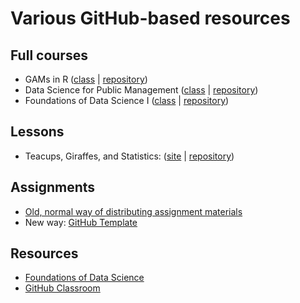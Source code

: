 # Various GitHub-based resources

## Full courses

- GAMs in R ([class](https://noamross.github.io/gams-in-r-course/) | [repository](https://github.com/noamross/gams-in-r-course))
- Data Science for Public Management ([class](https://statsf18.classes.andrewheiss.com/) | [repository](https://github.com/andrewheiss/statsf18.classes.andrewheiss.com))
- Foundations of Data Science I ([class](http://ds4ps.org/cpp-526-fall-2019/) | [repository](https://github.com/DS4PS/cpp-526-fall-2019))

## Lessons

- Teacups, Giraffes, and Statistics: ([site](https://tinystats.github.io/teacups-giraffes-and-statistics/) | [repository](https://github.com/tinystats/teacups-giraffes-and-statistics))

## Assignments

- [Old, normal way of distributing assignment materials](https://statsf18.classes.andrewheiss.com/assignment/03-problem-set/)
- New way: [GitHub Template](https://github.com/andrewheiss/example-problem-set)

## Resources

- [Foundations of Data Science](https://github.com/DS4PS/Data-Science-Class)
- [GitHub Classroom](https://classroom.github.com/)
